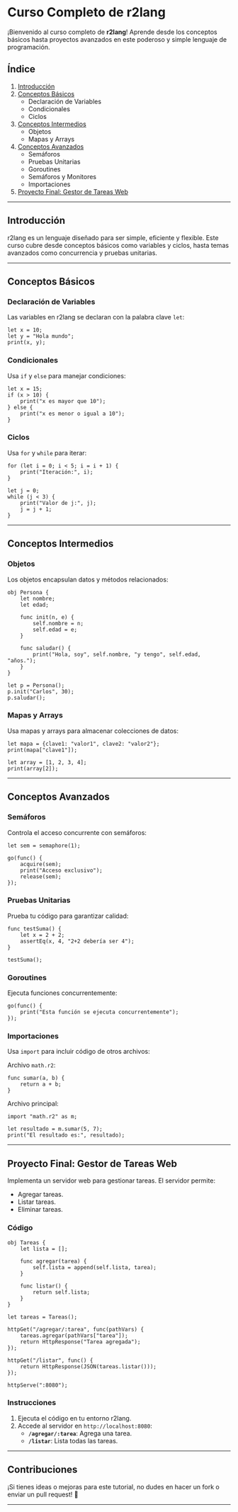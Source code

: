 
# Curso Completo de r2lang

¡Bienvenido al curso completo de **r2lang**! Aprende desde los conceptos básicos hasta proyectos avanzados en este poderoso y simple lenguaje de programación.

## Índice

1. [Introducción](#introducción)
2. [Conceptos Básicos](#conceptos-básicos)
    - Declaración de Variables
    - Condicionales
    - Ciclos
3. [Conceptos Intermedios](#conceptos-intermedios)
    - Objetos
    - Mapas y Arrays
4. [Conceptos Avanzados](#conceptos-avanzados)
    - Semáforos
    - Pruebas Unitarias
    - Goroutines
    - Semáforos y Monitores
    - Importaciones
5. [Proyecto Final: Gestor de Tareas Web](#proyecto-final-gestor-de-tareas-web)

---

## Introducción

r2lang es un lenguaje diseñado para ser simple, eficiente y flexible. Este curso cubre desde conceptos básicos como variables y ciclos, hasta temas avanzados como concurrencia y pruebas unitarias.

---

## Conceptos Básicos

### Declaración de Variables

Las variables en r2lang se declaran con la palabra clave `let`:

```r2
let x = 10;
let y = "Hola mundo";
print(x, y);
```

### Condicionales

Usa `if` y `else` para manejar condiciones:

```r2
let x = 15;
if (x > 10) {
    print("x es mayor que 10");
} else {
    print("x es menor o igual a 10");
}
```

### Ciclos

Usa `for` y `while` para iterar:

```r2
for (let i = 0; i < 5; i = i + 1) {
    print("Iteración:", i);
}

let j = 0;
while (j < 3) {
    print("Valor de j:", j);
    j = j + 1;
}
```

---

## Conceptos Intermedios

### Objetos

Los objetos encapsulan datos y métodos relacionados:

```r2
obj Persona {
    let nombre;
    let edad;

    func init(n, e) {
        self.nombre = n;
        self.edad = e;
    }

    func saludar() {
        print("Hola, soy", self.nombre, "y tengo", self.edad, "años.");
    }
}

let p = Persona();
p.init("Carlos", 30);
p.saludar();
```

### Mapas y Arrays

Usa mapas y arrays para almacenar colecciones de datos:

```r2
let mapa = {clave1: "valor1", clave2: "valor2"};
print(mapa["clave1"]);

let array = [1, 2, 3, 4];
print(array[2]);
```

---

## Conceptos Avanzados

### Semáforos

Controla el acceso concurrente con semáforos:

```r2
let sem = semaphore(1);

go(func() {
    acquire(sem);
    print("Acceso exclusivo");
    release(sem);
});
```

### Pruebas Unitarias

Prueba tu código para garantizar calidad:

```r2
func testSuma() {
    let x = 2 + 2;
    assertEq(x, 4, "2+2 debería ser 4");
}

testSuma();
```

### Goroutines

Ejecuta funciones concurrentemente:

```r2
go(func() {
    print("Esta función se ejecuta concurrentemente");
});
```

### Importaciones

Usa `import` para incluir código de otros archivos:

Archivo `math.r2`:

```r2
func sumar(a, b) {
    return a + b;
}
```

Archivo principal:

```r2
import "math.r2" as m;

let resultado = m.sumar(5, 7);
print("El resultado es:", resultado);
```

---

## Proyecto Final: Gestor de Tareas Web

Implementa un servidor web para gestionar tareas. El servidor permite:

- Agregar tareas.
- Listar tareas.
- Eliminar tareas.

### Código

```r2
obj Tareas {
    let lista = [];

    func agregar(tarea) {
        self.lista = append(self.lista, tarea);
    }

    func listar() {
        return self.lista;
    }
}

let tareas = Tareas();

httpGet("/agregar/:tarea", func(pathVars) {
    tareas.agregar(pathVars["tarea"]);
    return HttpResponse("Tarea agregada");
});

httpGet("/listar", func() {
    return HttpResponse(JSON(tareas.listar()));
});

httpServe(":8080");
```

### Instrucciones

1. Ejecuta el código en tu entorno r2lang.
2. Accede al servidor en `http://localhost:8080`:
    - **`/agregar/:tarea`**: Agrega una tarea.
    - **`/listar`**: Lista todas las tareas.

---

## Contribuciones

¡Si tienes ideas o mejoras para este tutorial, no dudes en hacer un fork o enviar un pull request! 🎉

---
